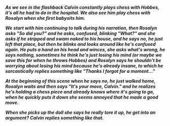 ***As we see in the flashback Calvin constantly plays chess with Hobbes, it's all he had to do in the hospital.
We also see him play chess with Rosalyn when she first babysits him.***

***We start with him continuing to talk during his narration, then Rosalyn asks "So did you?" and he asks, confused, blinking "What?" and she asks if he stripped and swam naked to his house, and he says no, he just left that place, but then he blinks and looks around like he's confused again.
He puts a hand on his head and winces, she asks what's wrong, he says nothing, sometimes he think he's just losing his mind (or maybe we save this for when he throws Hobbes) and Rosalyn says he shouldn't be worrying about losing his mind because he's already insane, to which he sarcastically replies something like "Thanks I forgot for a moment..."***


***At the beginning of this scene when he says no, he just walked home, Rosalyn waits and then says "It's your move, Calvin." and he realizes he's holding a chess piece and already knows where it's going to go, when he quickly puts it down she seems annoyed that he made a good move.***

***When she picks up the doll she says he really tore it up, he get into an argument?
Calvin replies something like that.***